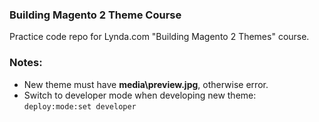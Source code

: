 ### Building Magento 2 Theme Course

Practice code repo for Lynda.com "Building Magento 2 Themes" course.

### Notes:
+ New theme must have **media\preview.jpg**, otherwise error.
+ Switch to developer mode when developing new theme: `deploy:mode:set developer`
